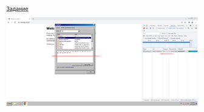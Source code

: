 [Задание](https://github.com/netology-code/ibnet-homeworks/tree/v2/07_internet)

![VirtualBox_IE11_-_Win7_01_06_2022_02_14_03.jpg](VirtualBox_IE11_-_Win7_01_06_2022_02_14_03.jpg)